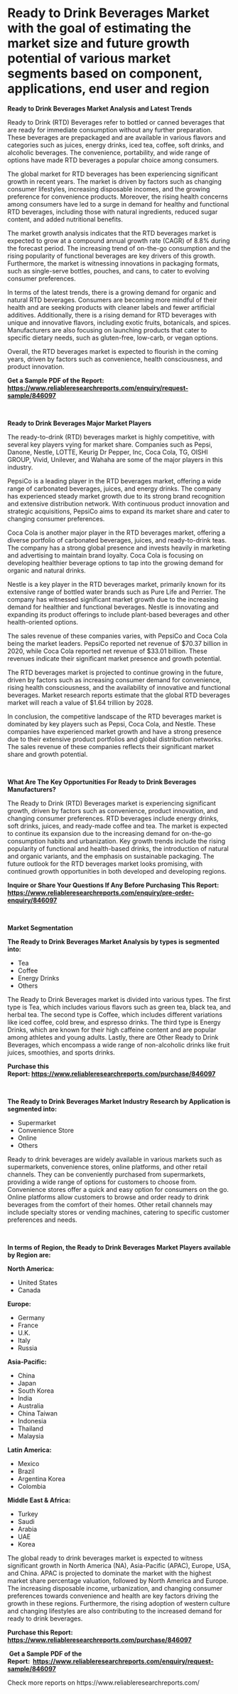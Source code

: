 <p><h1>Ready to Drink Beverages Market with the goal of estimating the market size and future growth potential of various market segments based on component, applications, end user and region</h1></p><p><strong>Ready to Drink Beverages Market Analysis and Latest Trends</strong></p>
<p><p>Ready to Drink (RTD) Beverages refer to bottled or canned beverages that are ready for immediate consumption without any further preparation. These beverages are prepackaged and are available in various flavors and categories such as juices, energy drinks, iced tea, coffee, soft drinks, and alcoholic beverages. The convenience, portability, and wide range of options have made RTD beverages a popular choice among consumers.</p><p>The global market for RTD beverages has been experiencing significant growth in recent years. The market is driven by factors such as changing consumer lifestyles, increasing disposable incomes, and the growing preference for convenience products. Moreover, the rising health concerns among consumers have led to a surge in demand for healthy and functional RTD beverages, including those with natural ingredients, reduced sugar content, and added nutritional benefits.</p><p>The market growth analysis indicates that the RTD beverages market is expected to grow at a compound annual growth rate (CAGR) of 8.8% during the forecast period. The increasing trend of on-the-go consumption and the rising popularity of functional beverages are key drivers of this growth. Furthermore, the market is witnessing innovations in packaging formats, such as single-serve bottles, pouches, and cans, to cater to evolving consumer preferences.</p><p>In terms of the latest trends, there is a growing demand for organic and natural RTD beverages. Consumers are becoming more mindful of their health and are seeking products with cleaner labels and fewer artificial additives. Additionally, there is a rising demand for RTD beverages with unique and innovative flavors, including exotic fruits, botanicals, and spices. Manufacturers are also focusing on launching products that cater to specific dietary needs, such as gluten-free, low-carb, or vegan options.</p><p>Overall, the RTD beverages market is expected to flourish in the coming years, driven by factors such as convenience, health consciousness, and product innovation.</p></p>
<p><strong>Get a Sample PDF of the Report:&nbsp; <a href="https://www.reliableresearchreports.com/enquiry/request-sample/846097">https://www.reliableresearchreports.com/enquiry/request-sample/846097</a></strong></p>
<p>&nbsp;</p>
<p><strong>Ready to Drink Beverages Major Market Players</strong></p>
<p><p>The ready-to-drink (RTD) beverages market is highly competitive, with several key players vying for market share. Companies such as Pepsi, Danone, Nestle, LOTTE, Keurig Dr Pepper, Inc, Coca Cola, TG, OISHI GROUP, Vivid, Unilever, and Wahaha are some of the major players in this industry.</p><p>PepsiCo is a leading player in the RTD beverages market, offering a wide range of carbonated beverages, juices, and energy drinks. The company has experienced steady market growth due to its strong brand recognition and extensive distribution network. With continuous product innovation and strategic acquisitions, PepsiCo aims to expand its market share and cater to changing consumer preferences.</p><p>Coca Cola is another major player in the RTD beverages market, offering a diverse portfolio of carbonated beverages, juices, and ready-to-drink teas. The company has a strong global presence and invests heavily in marketing and advertising to maintain brand loyalty. Coca Cola is focusing on developing healthier beverage options to tap into the growing demand for organic and natural drinks.</p><p>Nestle is a key player in the RTD beverages market, primarily known for its extensive range of bottled water brands such as Pure Life and Perrier. The company has witnessed significant market growth due to the increasing demand for healthier and functional beverages. Nestle is innovating and expanding its product offerings to include plant-based beverages and other health-oriented options.</p><p>The sales revenue of these companies varies, with PepsiCo and Coca Cola being the market leaders. PepsiCo reported net revenue of $70.37 billion in 2020, while Coca Cola reported net revenue of $33.01 billion. These revenues indicate their significant market presence and growth potential.</p><p>The RTD beverages market is projected to continue growing in the future, driven by factors such as increasing consumer demand for convenience, rising health consciousness, and the availability of innovative and functional beverages. Market research reports estimate that the global RTD beverages market will reach a value of $1.64 trillion by 2028.</p><p>In conclusion, the competitive landscape of the RTD beverages market is dominated by key players such as Pepsi, Coca Cola, and Nestle. These companies have experienced market growth and have a strong presence due to their extensive product portfolios and global distribution networks. The sales revenue of these companies reflects their significant market share and growth potential.</p></p>
<p>&nbsp;</p>
<p><strong>What Are The Key Opportunities For Ready to Drink Beverages Manufacturers?</strong></p>
<p><p>The Ready to Drink (RTD) Beverages market is experiencing significant growth, driven by factors such as convenience, product innovation, and changing consumer preferences. RTD beverages include energy drinks, soft drinks, juices, and ready-made coffee and tea. The market is expected to continue its expansion due to the increasing demand for on-the-go consumption habits and urbanization. Key growth trends include the rising popularity of functional and health-based drinks, the introduction of natural and organic variants, and the emphasis on sustainable packaging. The future outlook for the RTD beverages market looks promising, with continued growth opportunities in both developed and developing regions.</p></p>
<p><strong>Inquire or Share Your Questions If Any Before Purchasing This Report: <a href="https://www.reliableresearchreports.com/enquiry/pre-order-enquiry/846097">https://www.reliableresearchreports.com/enquiry/pre-order-enquiry/846097</a></strong></p>
<p>&nbsp;</p>
<p><strong>Market Segmentation</strong></p>
<p><strong>The Ready to Drink Beverages Market Analysis by types is segmented into:</strong></p>
<p><ul><li>Tea</li><li>Coffee</li><li>Energy Drinks</li><li>Others</li></ul></p>
<p><p>The Ready to Drink Beverages market is divided into various types. The first type is Tea, which includes various flavors such as green tea, black tea, and herbal tea. The second type is Coffee, which includes different variations like iced coffee, cold brew, and espresso drinks. The third type is Energy Drinks, which are known for their high caffeine content and are popular among athletes and young adults. Lastly, there are Other Ready to Drink Beverages, which encompass a wide range of non-alcoholic drinks like fruit juices, smoothies, and sports drinks.</p></p>
<p><strong>Purchase this Report:&nbsp;<a href="https://www.reliableresearchreports.com/purchase/846097">https://www.reliableresearchreports.com/purchase/846097</a></strong></p>
<p>&nbsp;</p>
<p><strong>The Ready to Drink Beverages Market Industry Research by Application is segmented into:</strong></p>
<p><ul><li>Supermarket</li><li>Convenience Store</li><li>Online</li><li>Others</li></ul></p>
<p><p>Ready to drink beverages are widely available in various markets such as supermarkets, convenience stores, online platforms, and other retail channels. They can be conveniently purchased from supermarkets, providing a wide range of options for customers to choose from. Convenience stores offer a quick and easy option for consumers on the go. Online platforms allow customers to browse and order ready to drink beverages from the comfort of their homes. Other retail channels may include specialty stores or vending machines, catering to specific customer preferences and needs.</p></p>
<p>&nbsp;</p>
<p><strong>In terms of Region, the Ready to Drink Beverages Market Players available by Region are:</strong></p>
<p>
    <p> <strong> North America: </strong>
        <ul>
            <li>United States</li>
            <li>Canada</li>
        </ul>
        </p> 
    <p> <strong> Europe: </strong>
        <ul>
            <li>Germany</li>
            <li>France</li>
            <li>U.K.</li>
            <li>Italy</li>
            <li>Russia</li>
        </ul>
        </p> 
    <p> <strong> Asia-Pacific: </strong>
        <ul>
            <li>China</li>
            <li>Japan</li>
            <li>South Korea</li>
            <li>India</li>
            <li>Australia</li>
            <li>China Taiwan</li>
            <li>Indonesia</li>
            <li>Thailand</li>
            <li>Malaysia</li>
        </ul>
        </p> 
    <p> <strong> Latin America: </strong>
        <ul>
            <li>Mexico</li>
            <li>Brazil</li>
            <li>Argentina Korea</li>
            <li>Colombia</li>
        </ul>
        </p> 
    <p> <strong> Middle East & Africa: </strong>
        <ul>
            <li>Turkey</li>
            <li>Saudi</li>
            <li>Arabia</li>
            <li>UAE</li>
            <li>Korea</li>
        </ul>
    </p>
    </p>
<p><p>The global ready to drink beverages market is expected to witness significant growth in North America (NA), Asia-Pacific (APAC), Europe, USA, and China. APAC is projected to dominate the market with the highest market share percentage valuation, followed by North America and Europe. The increasing disposable income, urbanization, and changing consumer preferences towards convenience and health are key factors driving the growth in these regions. Furthermore, the rising adoption of western culture and changing lifestyles are also contributing to the increased demand for ready to drink beverages.</p></p>
<p><strong>Purchase this Report: <a href="https://www.reliableresearchreports.com/purchase/846097">https://www.reliableresearchreports.com/purchase/846097</a></strong></p>
<p>&nbsp;<strong>Get a Sample PDF of the Report:&nbsp;&nbsp;<a href="https://www.reliableresearchreports.com/enquiry/request-sample/846097">https://www.reliableresearchreports.com/enquiry/request-sample/846097</a></strong></p>
<p><strong></strong></p>
<p>Check more reports on https://www.reliableresearchreports.com/</p>